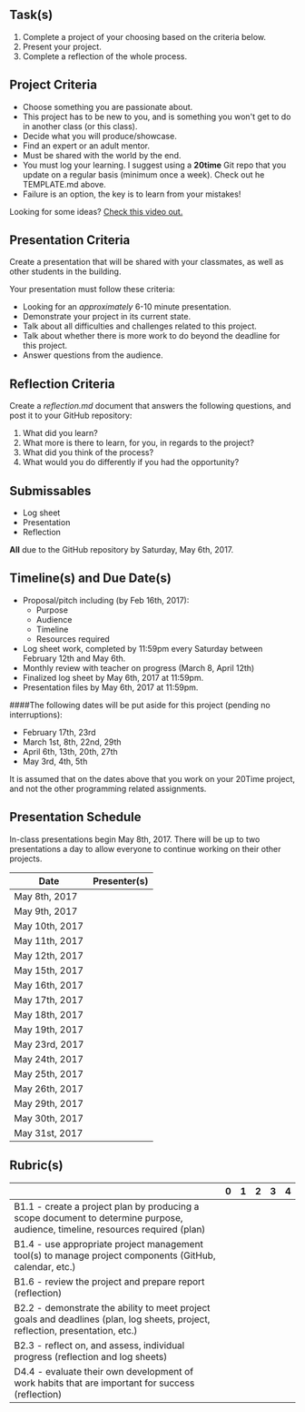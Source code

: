 
Task(s)
-------
1. Complete a project of your choosing based on the criteria below.
2. Present your project.
3. Complete a reflection of the whole process.


Project Criteria
--------
* Choose something you are passionate about.
* This project has to be new to you, and is something you won't get to do in another class (or this class).
* Decide what you will produce/showcase.
* Find an expert or an adult mentor.
* Must be shared with the world by the end.
* You must log your learning.  I suggest using a **20time** Git repo that you update on a regular basis (minimum once a week).  Check out he TEMPLATE.md above.
* Failure is an option, the key is to learn from your mistakes!

Looking for some ideas? [Check this video out.](https://www.youtube.com/watch?v=xupHuEk8p7g)


Presentation Criteria
-----------
Create a presentation that will be shared with your classmates, as well as other students in the building.

Your presentation must follow these criteria:
* Looking for an _approximately_ 6-10 minute presentation.
* Demonstrate your project in its current state.
* Talk about all difficulties and challenges related to this project.
* Talk about whether there is more work to do beyond the deadline for this project.
* Answer questions from the audience.

Reflection Criteria
-----------
Create a _reflection.md_ document that answers the following questions, and post it to your GitHub repository:  

1. What did you learn?  
2. What more is there to learn, for you, in regards to the project?  
3. What did you think of the process?  
4. What would you do differently if you had the opportunity?

Submissables
------------
* Log sheet
* Presentation
* Reflection

**All** due to the GitHub repository by Saturday, May 6th, 2017.

Timeline(s) and Due Date(s)
----------
* Proposal/pitch including (by Feb 16th, 2017):
  * Purpose
  * Audience
  * Timeline
  * Resources required
* Log sheet work, completed by 11:59pm every Saturday between February 12th and May 6th.
* Monthly review with teacher on progress (March 8, April 12th)
* Finalized log sheet by May 6th, 2017 at 11:59pm.
* Presentation files by May 6th, 2017 at 11:59pm.

####The following dates will be put aside for this project (pending no interruptions):
* February 17th, 23rd
* March 1st, 8th, 22nd, 29th
* April 6th, 13th, 20th, 27th
* May 3rd, 4th, 5th

It is assumed that on the dates above that you work on your 20Time project, and not the other programming related assignments.

Presentation Schedule
----------------------
In-class presentations begin May 8th, 2017. There will be up to two presentations a day to allow everyone to continue working on their other projects.

| Date                | Presenter(s)  |
| ------------------- | ---------- |
| May 8th, 2017  |      |
| May 9th, 2017  |      |
| May 10th, 2017  |      |
| May 11th, 2017  |      |
| May 12th, 2017  |      |
| May 15th, 2017  |      |
| May 16th, 2017  |      |
| May 17th, 2017  |      |
| May 18th, 2017  |      |
| May 19th, 2017  |      |
| May 23rd, 2017  |      |
| May 24th, 2017  |      |
| May 25th, 2017  |      |
| May 26th, 2017  |      |
| May 29th, 2017  |      |
| May 30th, 2017  |      |
| May 31st, 2017  |      |


Rubric(s)
---------

| | 0 | 1 | 2 | 3 | 4 |
|---| --- | --- | --- | --- | --- |
|B1.1 - create a project plan by producing a scope document to determine purpose, audience, timeline, resources required (plan)  | | | | | |
|B1.4 - use appropriate project management tool(s) to manage project components (GitHub, calendar, etc.) | | | | | |
|B1.6 - review the project and prepare report (reflection)  | | | | | |
|B2.2 - demonstrate the ability to meet project goals and deadlines (plan, log sheets, project, reflection, presentation, etc.)  | | | | | |
|B2.3 - reflect on, and assess, individual progress (reflection and log sheets)  | | | | | |
|D4.4 - evaluate their own development of work habits that are important for success (reflection)  | | | | | |
